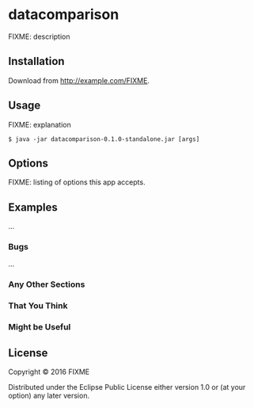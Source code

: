 # datacomparison

FIXME: description

## Installation

Download from http://example.com/FIXME.

## Usage

FIXME: explanation

    $ java -jar datacomparison-0.1.0-standalone.jar [args]

## Options

FIXME: listing of options this app accepts.

## Examples

...

### Bugs

...

### Any Other Sections
### That You Think
### Might be Useful

## License

Copyright © 2016 FIXME

Distributed under the Eclipse Public License either version 1.0 or (at
your option) any later version.
